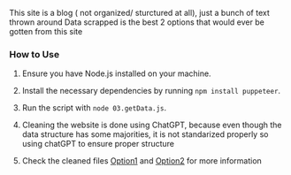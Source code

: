 This site is a blog ( not organized/ sturctured at all), just a bunch of text thrown around
Data scrapped is the best 2 options that would ever be gotten from this site 

### How to Use

1. Ensure you have Node.js installed on your machine.
2. Install the necessary dependencies by running `npm install puppeteer`.
3. Run the script with `node 03.getData.js`.

4. Cleaning the website is done using ChatGPT, because even though the data structure has some majorities, it is not standarized properly so using chatGPT to ensure proper structure

5. Check the cleaned files [Option1](./extracted_data/option%201/) and [Option2](./extracted_data/option%202/) for more information